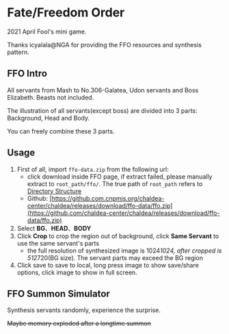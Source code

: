 # Fate/Freedom Order

2021 April Fool's mini game.

Thanks icyalala@NGA for providing the FFO resources and synthesis pattern.

## FFO Intro

All servants from Mash to No.306-Galatea, Udon servants and Boss Elizabeth. Beasts not included.

The illustration of all servants(except boss) are divided into 3 parts: Background, Head and Body.

You can freely combine these 3 parts.

## Usage

1. First of all, import `ffo-data.zip` from the following url:
    - click download inside FFO page, if extract failed, please manually extract to `root_path/ffo/`.
      The true path of `root_path` refers to [Directory Structure](./app_setting.md#app-data)
    - Github: [https://github.com.cnpmjs.org/chaldea-center/chaldea/releases/download/ffo-data/ffo.zip](https://github.com/chaldea-center/chaldea/releases/download/ffo-data/ffo.zip)
2. Select **BG**、**HEAD**、**BODY**
3. Click **Crop** to crop the region out of background, click **Same Servant** to use the same servant's parts
    - the full resolution of synthesized image is 1024*1024, after cropped is 512*720(BG size). The servant parts may exceed the BG region
4. Click save to save to local, long press image to show save/share options, click image to show in full screen.

## FFO Summon Simulator

Synthesis servants randomly, experience the surprise.

~~Maybe memory exploded after a longtime summon~~
